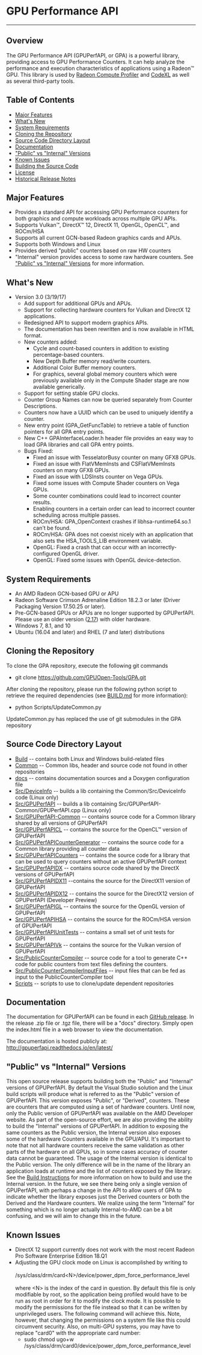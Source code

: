 ﻿# GPU Performance API
---

## Overview
The GPU Performance API (GPUPerfAPI, or GPA) is a powerful library, providing access to GPU Performance Counters.
It can help analyze the performance and execution characteristics of applications using a Radeon™ GPU. This library
is used by [Radeon Compute Profiler](https://github.com/GPUOpen-Tools/RCP) and [CodeXL](https://github.com/GPUOpen-Tools/CodeXL)
as well as several third-party tools.

## Table of Contents
* [Major Features](#major-features)
* [What's New](#whats-new)
* [System Requirements](#system-requirements)
* [Cloning the Repository](#cloning-the-repository)
* [Source Code Directory Layout](#source-code-directory-layout)
* [Documentation](#documentation)
* ["Public" vs "Internal" Versions](#public-vs-internal-versions)
* [Known Issues](#known-issues)
* [Building the Source Code](BUILD.md)
* [License](LICENSE)
* [Historical Release Notes](ReleaseNotes.md)

## Major Features
* Provides a standard API for accessing GPU Performance counters for both graphics and compute workloads across multiple GPU APIs.
* Supports Vulkan™, DirectX™ 12, DirectX 11, OpenGL, OpenCL™, and ROCm/HSA
* Supports all current GCN-based Radeon graphics cards and APUs.
* Supports both Windows and Linux
* Provides derived "public" counters based on raw HW counters
* "Internal" version provides access to some raw hardware counters. See ["Public" vs "Internal" Versions](#public-vs-internal-versions) for more information.

## What's New
* Version 3.0 (3/19/17)
  * Add support for additional GPUs and APUs.
  * Support for collecting hardware counters for Vulkan and DirectX 12 applications.
  * Redesigned API to support modern graphics APIs.
  * The documentation has been rewritten and is now available in HTML format.
  * New counters added:
    * Cycle and count-based counters in addition to existing percentage-based counters.
    * New Depth Buffer memory read/write counters.
    * Additional Color Buffer memory counters.
    * For graphics, several global memory counters which were previously available only in the Compute Shader stage are now available generically.
  * Support for setting stable GPU clocks.
  * Counter Group Names can now be queried separately from Counter Descriptions.
  * Counters now have a UUID which can be used to uniquely identify a counter.
  * New entry point (GPA_GetFuncTable) to retrieve a table of function pointers for all GPA entry points.
  * New C++ GPAInterfaceLoader.h header file provides an easy way to load GPA libraries and call GPA entry points.
  * Bugs Fixed:
    * Fixed an issue with TesselatorBusy counter on many GFX8 GPUs.
    * Fixed an issue with FlatVMemInsts and CSFlatVMemInsts counters on many GFX8 GPUs.
    * Fixed an issue with LDSInsts counter on Vega GPUs.
    * Fixed some issues with Compute Shader counters on Vega GPUs.
    * Some counter combinations could lead to incorrect counter results.
    * Enabling counters in a certain order can lead to incorrect counter scheduling across multiple passes.
    * ROCm/HSA: GPA_OpenContext crashes if libhsa-runtime64.so.1 can't be found.
    * ROCm/HSA: GPA does not coexist nicely with an application that also sets the HSA_TOOLS_LIB environment variable.
    * OpenGL: Fixed a crash that can occur with an incorrectly-configured OpenGL driver.
    * OpenGL: Fixed some issues with OpenGL device-detection.

## System Requirements
* An AMD Radeon GCN-based GPU or APU
* Radeon Software Crimson Adrenaline Edition 18.2.3 or later (Driver Packaging Version 17.50.25 or later).
* Pre-GCN-based GPUs or APUs are no longer supported by GPUPerfAPI. Please use an older version ([2.17](http://developer.amd.com/tools-and-sdks/graphics-development/gpuperfapi/)) with older hardware.
* Windows 7, 8.1, and 10
* Ubuntu (16.04 and later) and RHEL (7 and later) distributions

## Cloning the Repository
To clone the GPA repository, execute the following git commands
  * git clone https://github.com/GPUOpen-Tools/GPA.git

After cloning the repository, please run the following python script to retrieve the required dependencies (see [BUILD.md](BUILD.md) for more information):
  * python Scripts/UpdateCommon.py

UpdateCommon.py has replaced the use of git submodules in the GPA repository

## Source Code Directory Layout
* [Build](Build) -- contains both Linux and Windows build-related files
* [Common](Common) -- Common libs, header and source code not found in other repositories
* [docs](docs) -- contains documentation sources and a Doxygen configuration file
* [Src/DeviceInfo](Src/DeviceInfo) -- builds a lib containing the Common/Src/DeviceInfo code (Linux only)
* [Src/GPUPerfAPI](Src/GPUPerfAPI) -- builds a lib containing Src/GPUPerfAPI-Common/GPUPerfAPI.cpp (Linux only)
* [Src/GPUPerfAPI-Common](Src/GPUPerfAPI-Common) -- contains source code for a Common library shared by all versions of GPUPerfAPI
* [Src/GPUPerfAPICL](Src/GPUPerfAPICL) -- contains the source for the OpenCL™ version of GPUPerfAPI
* [Src/GPUPerfAPICounterGenerator](Src/GPUPerfAPICounterGenerator) -- contains the source code for a Common library providing all counter data
* [Src/GPUPerfAPICounters](Src/GPUPerfAPICounters) -- contains the source code for a library that can be used to query counters without an active GPUPerfAPI context
* [Src/GPUPerfAPIDX](Src/GPUPerfAPIDX) -- contains source code shared by the DirectX versions of GPUPerfAPI
* [Src/GPUPerfAPIDX11](Src/GPUPerfAPIDX11) --contains the source for the DirectX11 version of GPUPerfAPI
* [Src/GPUPerfAPIDX12](Src/GPUPerfAPIDX12) -- contains the source for the DirectX12 version of GPUPerfAPI (Developer Preview)
* [Src/GPUPerfAPIGL](Src/GPUPerfAPIGL) -- contains the source for the OpenGL version of GPUPerfAPI
* [Src/GPUPerfAPIHSA](Src/GPUPerfAPIHSA) -- contains the source for the ROCm/HSA version of GPUPerfAPI
* [Src/GPUPerfAPIUnitTests](Src/GPUPerfAPIUnitTests) -- contains a small set of unit tests for GPUPerfAPI
* [Src/GPUPerfAPIVk](Src/GPUPerfAPIVk) -- contains the source for the Vulkan version of GPUPerfAPI
* [Src/PublicCounterCompiler](Src/PublicCounterCompiler) -- source code for a tool to generate C++ code for public counters from text files defining the counters.
* [Src/PublicCounterCompilerInputFiles](Src/PublicCounterCompilerInputFiles) -- input files that can be fed as input to the PublicCounterCompiler tool
* [Scripts](Scripts) -- scripts to use to clone/update dependent repositories

## Documentation
The documentation for GPUPerfAPI can be found in each [GitHub release](https://github.com/GPUOpen-Tools/GPA/releases). In the release .zip file or .tgz file, there
will be a "docs" directory. Simply open the index.html file in a web browser to view the documentation.

The documentation is hosted publicly at: http://gpuperfapi.readthedocs.io/en/latest/

## "Public" vs "Internal" Versions
This open source release supports building both the "Public" and "Internal" versions of GPUPerfAPI. By default the Visual Studio solution and the Linux build scripts
will produce what is referred to as the "Public" version of GPUPerfAPI. This version exposes "Public", or "Derived", counters. These are counters that are computed
using a set of hardware counters. Until now, only the Public version of GPUPerfAPI was available on the AMD Developer website. As part of the open-source effort,
we are also providing the ability to build the "Internal" versions of GPUPerfAPI. In addition to exposing the same counters as the Public version, the Internal version
also exposes some of the hardware Counters available in the GPU/APU. It's important to note that not all hardware counters receive the same validation as other parts of
the hardware on all GPUs, so in some cases accuracy of counter data cannot be guaranteed. The usage of the Internal version is identical to the Public version. The only
difference will be in the name of the library an application loads at runtime and the list of counters exposed by the library. See the [Build Instructions](BUILD.md) for
more information on how to build and use the Internal version. In the future, we see there being only a single version of GPUPerfAPI, with perhaps a change in the API to
allow users of GPA to indicate whether the library exposes just the Derived counters or both the Derived and the Hardware counters. We realize using the term "Internal"
for something which is no longer actually Internal-to-AMD can be a bit confusing, and we will aim to change this in the future.

## Known Issues
 * DirectX 12 support currently does not work with the most recent Radeon Pro Software Enterprise Edition 18.Q1
 * Adjusting the GPU clock mode on Linux is accomplished by writing to <br><br>/sys/class/drm/card\<N\>/device/power_dpm_force_performance_level<br><br> where \<N\> is
   the index of the card in question. By default this file is only modifiable by root, so the application being profiled would have to be run as root in order for it to
   modify the clock mode. It is possible to modify the permissions for the file instead so that it can be written by unprivileged users. The following command will
   achieve this. Note, however, that changing the permissions on a system file like this could circumvent security. Also, on multi-GPU systems, you may have to replace
   "card0" with the appropriate card number:
   * sudo chmod ugo+w /sys/class/drm/card0/device/power_dpm_force_performance_level
